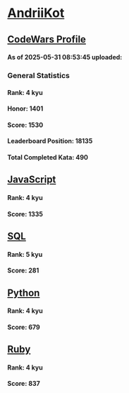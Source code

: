 # [AndriiKot](https://www.codewars.com/users/AndriiKot)

## [CodeWars Profile](https://www.codewars.com/users/AndriiKot)

#### As of 2025-05-31 08:53:45 uploaded:

### General Statistics

#### Rank: 4 kyu

#### Honor: 1401

#### Score: 1530

#### Leaderboard Position: 18135

#### Total Completed Kata: 490



## [JavaScript](https://github.com/AndriiKot/JavaScript__CodeWars)

#### Rank: 4 kyu

#### Score: 1335


## [SQL](https://github.com/AndriiKot/SQL__CodeWars)

#### Rank: 5 kyu

#### Score: 281


## [Python](https://github.com/AndriiKot/Python__CodeWars)

#### Rank: 4 kyu

#### Score: 679


## [Ruby](https://github.com/AndriiKot/Ruby__CodeWars)

#### Rank: 4 kyu

#### Score: 837

